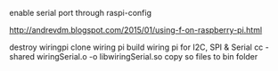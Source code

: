 enable serial port through raspi-config

http://andrevdm.blogspot.com/2015/01/using-f-on-raspberry-pi.html

destroy wiringpi 
clone wiring pi 
build wiring pi
for I2C, SPI & Serial 
cc -shared wiringSerial.o -o libwiringSerial.so
copy so files to bin folder 
